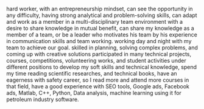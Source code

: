  hard worker, with an entrepreneurship mindset,
can see the opportunity in any difficulty, 
having strong analytical and problem-solving skills, can adapt and work as a member in a multi-disciplinary team environment with a desire to share knowledge in mutual benefit, can share my knowledge as a member of a team, or be a leader who motivates his team by his experience in communication skills and team working.
working day and night with my team to achieve our goal.
skilled in planning, solving complex problems, and coming up with creative solutions
participated in many technical projects, courses, competitions, volunteering works, and student activities under different positions to develop my soft skills and technical knowledge, spend my time reading scientific researches, and technical books, have an eagerness with safety career, so I read more and attend more courses in that field,  have a good experience with SEO tools, Google ads, Facebook ads, Matlab, 
C++, Python, Data analysis, machine learning using it for petroleum industry software.
<!---
ahmedelutfi/ahmedelutfi is a ✨ special ✨ repository because its `README.md` (this file) appears on your GitHub profile.
You can click the Preview link to take a look at your changes.
--->
